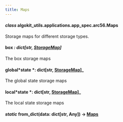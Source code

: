 ```yaml
---
title: Maps
---
```


#### _class_ algokit_utils.applications.app_spec.arc56.Maps

Storage maps for different storage types.

#### box _: dict[str, [StorageMap](/reference/algokit-utils-py/api/applications/app_spec/arc56/storagemap/#algokit_utils.applications.app_spec.arc56.StorageMap)]_

The box storage maps

#### global*state *: dict[str, [StorageMap](/reference/algokit-utils-py/api/applications/app_spec/arc56/storagemap/#algokit_utils.applications.app_spec.arc56.StorageMap)]\_

The global state storage maps

#### local*state *: dict[str, [StorageMap](/reference/algokit-utils-py/api/applications/app_spec/arc56/storagemap/#algokit_utils.applications.app_spec.arc56.StorageMap)]\_

The local state storage maps

#### _static_ from_dict(data: dict[str, Any]) → [Maps](#algokit_utils.applications.app_spec.arc56.Maps)
